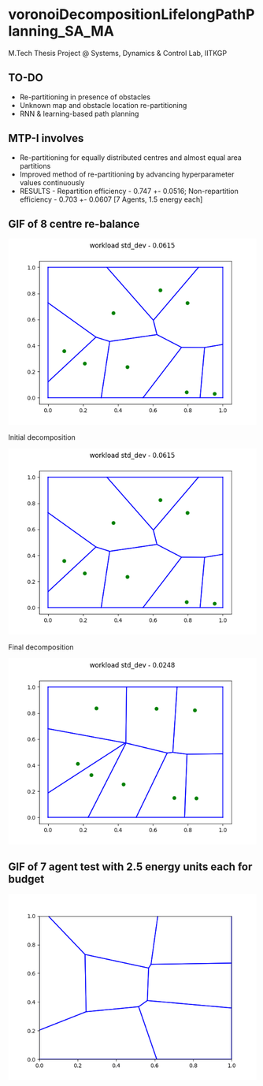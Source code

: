 # voronoiDecompositionLifelongPathPlanning_SA_MA
M.Tech Thesis Project @ Systems, Dynamics &amp; Control Lab, IITKGP

## TO-DO
- Re-partitioning in presence of obstacles
- Unknown map and obstacle location re-partitioning
- RNN & learning-based path planning

## MTP-I involves 
- Re-partitioning for equally distributed centres and almost equal area partitions
- Improved method of re-partitioning by advancing hyperparameter values continuously
- RESULTS - Repartition efficiency - 0.747 +- 0.0516; Non-repartition efficiency - 0.703 +- 0.0607 [7 Agents, 1.5 energy each]

## GIF of 8 centre re-balance
![GIF of 8 centre re-balance](https://github.com/AccGen99/voronoiDecompositionLifelongPathPlanning_SA_MA/blob/main/__8centres.gif)

Initial decomposition

![initial decomposition](https://github.com/AccGen99/voronoiDecompositionLifelongPathPlanning_SA_MA/blob/main/__8centres_ini.png)

Final decomposition

![final decomposition](https://github.com/AccGen99/voronoiDecompositionLifelongPathPlanning_SA_MA/blob/main/__8centres_final.png)


## GIF of 7 agent test with 2.5 energy units each for budget
![GIF of 7 agent test with 2.5 energy units each for budget](https://github.com/AccGen99/voronoiDecompositionLifelongPathPlanning_SA_MA/blob/main/REP_agents7_energy2_5.gif)
